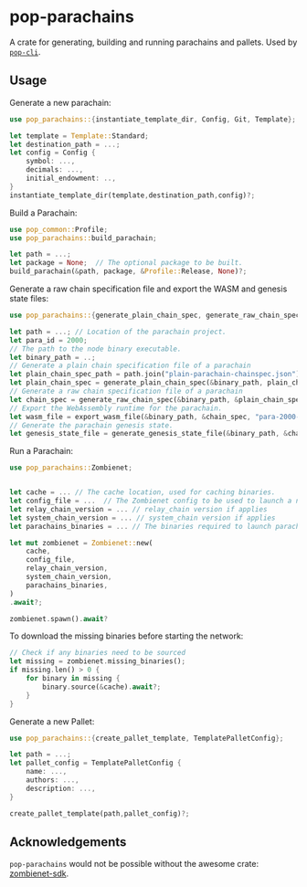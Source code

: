 # pop-parachains

A crate for generating, building and running parachains and pallets. Used by
[`pop-cli`](https://github.com/r0gue-io/pop-cli).

## Usage

Generate a new parachain:
```rust
use pop_parachains::{instantiate_template_dir, Config, Git, Template};

let template = Template::Standard;
let destination_path = ...;
let config = Config {
    symbol: ...,
    decimals: ...,
    initial_endowment: ..,
}
instantiate_template_dir(template,destination_path,config)?;
```

Build a Parachain:
```rust
use pop_common::Profile;
use pop_parachains::build_parachain;

let path = ...;
let package = None;  // The optional package to be built.
build_parachain(&path, package, &Profile::Release, None)?;
```

Generate a raw chain specification file and export the WASM and genesis state files:
```rust
use pop_parachains::{generate_plain_chain_spec, generate_raw_chain_spec, export_wasm_file, generate_genesis_state_file};

let path = ...; // Location of the parachain project.
let para_id = 2000;
// The path to the node binary executable.
let binary_path = ..;
// Generate a plain chain specification file of a parachain
let plain_chain_spec_path = path.join("plain-parachain-chainspec.json");
let plain_chain_spec = generate_plain_chain_spec(&binary_path, plain_chain_spec_path, para_id)?;
// Generate a raw chain specification file of a parachain
let chain_spec = generate_raw_chain_spec(&binary_path, &plain_chain_spec, "raw-parachain-chainspec.json")?;
// Export the WebAssembly runtime for the parachain. 
let wasm_file = export_wasm_file(&binary_path, &chain_spec, "para-2000-wasm")?; 
// Generate the parachain genesis state.
let genesis_state_file = generate_genesis_state_file(&binary_path, &chain_spec, "para-2000-genesis-state")?; 
```

Run a Parachain:
```rust
use pop_parachains::Zombienet;


let cache = ... // The cache location, used for caching binaries.
let config_file = ...  // The Zombienet config to be used to launch a network.
let relay_chain_version = ... // relay_chain version if applies
let system_chain_version = ... // system_chain version if applies
let parachains_binaries = ... // The binaries required to launch parachains

let mut zombienet = Zombienet::new(
    cache,
    config_file,
    relay_chain_version,
    system_chain_version,
    parachains_binaries,
)
.await?;

zombienet.spawn().await?
```

To download the missing binaries before starting the network:
```rust
// Check if any binaries need to be sourced
let missing = zombienet.missing_binaries();
if missing.len() > 0 {
    for binary in missing {
        binary.source(&cache).await?;
    }
}
```

Generate a new Pallet:
```rust
use pop_parachains::{create_pallet_template, TemplatePalletConfig};

let path = ...;
let pallet_config = TemplatePalletConfig {
    name: ...,
    authors: ...,
    description: ...,
}

create_pallet_template(path,pallet_config)?;
```

## Acknowledgements
`pop-parachains` would not be possible without the awesome crate: [zombienet-sdk](https://github.com/paritytech/zombienet-sdk).
